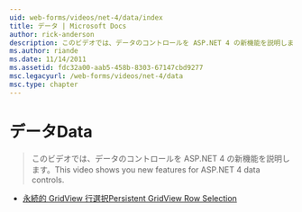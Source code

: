 ```yaml
---
uid: web-forms/videos/net-4/data/index
title: データ | Microsoft Docs
author: rick-anderson
description: このビデオでは、データのコントロールを ASP.NET 4 の新機能を説明します。
ms.author: riande
ms.date: 11/14/2011
ms.assetid: fdc32a00-aab5-458b-8303-67147cbd9277
msc.legacyurl: /web-forms/videos/net-4/data
msc.type: chapter
---
```

<a name="data"></a><span data-ttu-id="29707-103">データ</span><span class="sxs-lookup"><span data-stu-id="29707-103">Data</span></span>
====================
> <span data-ttu-id="29707-104">このビデオでは、データのコントロールを ASP.NET 4 の新機能を説明します。</span><span class="sxs-lookup"><span data-stu-id="29707-104">This video shows you new features for ASP.NET 4 data controls.</span></span>


- [<span data-ttu-id="29707-105">永続的 GridView 行選択</span><span class="sxs-lookup"><span data-stu-id="29707-105">Persistent GridView Row Selection</span></span>](aspnet-4-quick-hit-persistent-gridview-row-selection.md)
